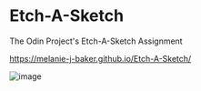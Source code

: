 # Etch-A-Sketch
The Odin Project's Etch-A-Sketch Assignment

https://melanie-j-baker.github.io/Etch-A-Sketch/

![image](https://github.com/Melanie-J-Baker/Etch-A-Sketch/assets/104843873/cb8d486c-a688-4a49-8c96-25a992e1bad5)
